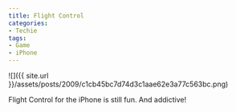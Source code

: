 ```yaml
---
title: Flight Control
categories:
- Techie
tags:
- Game
- iPhone
---
```


![]({{ site.url }}/assets/posts/2009/c1cb45bc7d74d3c1aae62e3a77c563bc.png)
  



Flight Control for the iPhone is still fun. And addictive!
